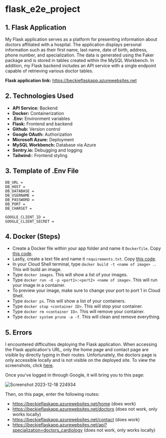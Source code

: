 # flask_e2e_project

## 1. Flask Application
My Flask application serves as a platform for presenting information about doctors affiliated with a hospital. The application displays personal information such as their first name, last name, date of birth, address, phone number, and specialization. The data is generated using the Faker package and is stored in tables created within the MySQL Workbench. In addition, my Flask backend includes an API service with a single endpoint capable of retrieving various doctor tables.

**Flask application link:** https://beckieflaskapp.azurewebsites.net

## 2. Technologies Used
- **API Service:** Backend
- **Docker:** Containerization
- **.Env:** Environment variables
- **Flask:** Frontend and backend
- **Github:** Version control
- **Google OAuth:** Authorization
- **Microsoft Azure:** Deployment 
- **MySQL Workbench:** Database via Azure
- **Sentry.io:** Debugging and logging
- **Tailwind:**: Frontend styling

## 3. Template of .Env File

```
DB_URL = 
DB_HOST =
DB_DATABASE =
DB_USERNAME = 
DB_PASSWORD = 
DB_PORT = 
DB_CHARSET = 

GOOGLE_CLIENT_ID = 
GOOGLE_CLIENT_SECRET = 
```

## 4. Docker (Steps)
- Create a Docker file within your app folder and name it `Dockerfile`. Copy [this code](https://github.com/Beczheng/flask_e2e_project/blob/main/app/dockerfile).
- Lastly, create a text file and name it `requirements.txt`. Copy [this code](https://github.com/Beczheng/flask_e2e_project/blob/main/app/requirements.txt).
- In your Cloud Shell terminal, type `docker build -t <name of image> .`. This will build an image.
- Type `docker images`. This will show a list of your images.
- Type `docker run -d -p <port1>:<port2> <name of image>`. This will run your image in a container. 
- To preview your image, make sure to change your port to port 1 in Cloud Shell.
- Type `docker ps`. This will show a list of your containers.
- Type `docker stop <container ID>`. This will stop your container.
- Type `docker rm <container ID>`. This will remove your container.
- Type `docker system prune -a -f`. This will clean and remove everything.

## 5. Errors
I encountered difficulties deploying the Flask application. When accessing the Flask application's URL, only the home page and contact page are visible by directly typing in their routes. Unfortunately, the doctors page is only accessible locally and is not visible on the deployed site. To view the screenshots, click [here](https://github.com/Beczheng/flask_e2e_project/tree/main/docs).

Once you've logged in through Google, it will bring you to this page:

![Screenshot 2023-12-18 224934](https://github.com/Beczheng/flask_e2e_project/assets/123920253/1437a162-b7b5-4738-a74c-6f2637e85ade)

Then, on this page, enter the following routes:
- https://beckieflaskapp.azurewebsites.net/home (does work)
- https://beckieflaskapp.azurewebsites.net/doctors (does not work, only works locally)
- https://beckieflaskapp.azurewebsites.net/contact (does work)
- https://beckieflaskapp.azurewebsites.net/api?specialization=doctors_cardiology (does not work, only works locally)

